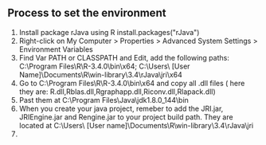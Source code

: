 Process to set the environment
------------------------------

1. Install package rJava using R install.packages("rJava")
2. Right-click on My Computer > Properties > Advanced System Settings > Environment Variables
3. Find Var PATH or CLASSPATH and Edit, add the following paths: C:\Program Files\R\R-3.4.0\bin\x64;
   C:\Users\ [User Name]\Documents\R\win-library\3.4\rJava\jri\x64
4. Go to C:\Program Files\R\R-3.4.0\bin\x64 and copy all .dll files (
   here they are: R.dll,Rblas.dll,Rgraphapp.dll,Riconv.dll,Rlapack.dll)
5. Past them at C:\Program Files\Java\jdk1.8.0_144\bin
6. When you create your java project, remeber to add the JRI.jar, JRIEngine.jar and Rengine.jar to your project build path. 
   They are located at C:\Users\ [User name]\Documents\R\win-library\3.4\rJava\jri
7. 